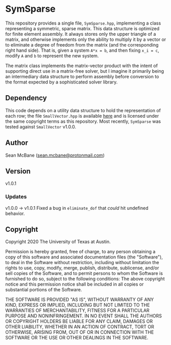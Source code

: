 # SymSparse
This repository provides a single file, `SymSparse.hpp`, implementing a class
representing a symmetric, sparse matrix. This data structure is optimized for
finite element assembly. It always stores only the upper triangle of a matrix,
and otherwise implements only the ability to multiply it by a vector or to
eliminate a degree of freedom from the matrix (and the corresponding right
hand side). That is, given a system `A*x = b`, and then fixing `x_i = c`,
modify `A` and `b` to represent the new system.

The matrix class implements the matrix-vector product with the intent of
supporting direct use in a matrix-free solver, but I imagine it primarily being
an intermediary data structure to perform assembly before conversion to the
format expected by a sophisticated solver library.

## Dependency
This code depends on a utility data structure to hold the representation of
each row; the file `SmallVector.hpp` is available
[here](https://github.com/slmcbane/SmallVector) and is licensed under the same
copyright terms as this repository. Most recently, `SymSparse` was tested against `SmallVector` v1.0.0.

## Author
Sean McBane (<sean.mcbane@protonmail.com>)

## Version
v1.0.1
### Updates
v1.0.0 -> v1.0.1 Fixed a bug in `eliminate_dof` that *could* hit undefined behavior.

## Copyright
Copyright 2020 The University of Texas at Austin.

Permission is hereby granted, free of charge, to any person obtaining a copy
of this software and associated documentation files (the "Software"), to
deal in the Software without restriction, including without limitation the
rights to use, copy, modify, merge, publish, distribute, sublicense, and/or
sell copies of the Software, and to permit persons to whom the Software is
furnished to do so, subject to the following conditions:
The above copyright notice and this permission notice shall be included in
all copies or substantial portions of the Software.

THE SOFTWARE IS PROVIDED "AS IS", WITHOUT WARRANTY OF ANY KIND, EXPRESS OR
IMPLIED, INCLUDING BUT NOT LIMITED TO THE WARRANTIES OF MERCHANTABILITY,
FITNESS FOR A PARTICULAR PURPOSE AND NONINFRINGEMENT. IN NO EVENT SHALL
THE AUTHORS OR COPYRIGHT HOLDERS BE LIABLE FOR ANY CLAIM, DAMAGES OR OTHER
LIABILITY, WHETHER IN AN ACTION OF CONTRACT, TORT OR OTHERWISE, ARISING
FROM, OUT OF OR IN CONNECTION WITH THE SOFTWARE OR THE USE OR OTHER
DEALINGS IN THE SOFTWARE.
